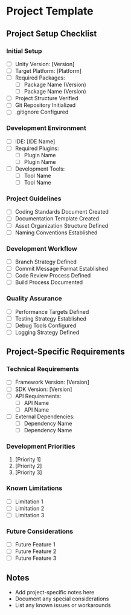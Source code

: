 # Project Template

## Project Setup Checklist

### Initial Setup
- [ ] Unity Version: [Version]
- [ ] Target Platform: [Platform]
- [ ] Required Packages:
  - [ ] Package Name (Version)
  - [ ] Package Name (Version)
- [ ] Project Structure Verified
- [ ] Git Repository Initialized
- [ ] .gitignore Configured

### Development Environment
- [ ] IDE: [IDE Name]
- [ ] Required Plugins:
  - [ ] Plugin Name
  - [ ] Plugin Name
- [ ] Development Tools:
  - [ ] Tool Name
  - [ ] Tool Name

### Project Guidelines
- [ ] Coding Standards Document Created
- [ ] Documentation Template Created
- [ ] Asset Organization Structure Defined
- [ ] Naming Conventions Established

### Development Workflow
- [ ] Branch Strategy Defined
- [ ] Commit Message Format Established
- [ ] Code Review Process Defined
- [ ] Build Process Documented

### Quality Assurance
- [ ] Performance Targets Defined
- [ ] Testing Strategy Established
- [ ] Debug Tools Configured
- [ ] Logging Strategy Defined

## Project-Specific Requirements

### Technical Requirements
- [ ] Framework Version: [Version]
- [ ] SDK Version: [Version]
- [ ] API Requirements:
  - [ ] API Name
  - [ ] API Name
- [ ] External Dependencies:
  - [ ] Dependency Name
  - [ ] Dependency Name

### Development Priorities
1. [Priority 1]
2. [Priority 2]
3. [Priority 3]

### Known Limitations
- [ ] Limitation 1
- [ ] Limitation 2
- [ ] Limitation 3

### Future Considerations
- [ ] Future Feature 1
- [ ] Future Feature 2
- [ ] Future Feature 3

## Notes
- Add project-specific notes here
- Document any special considerations
- List any known issues or workarounds 